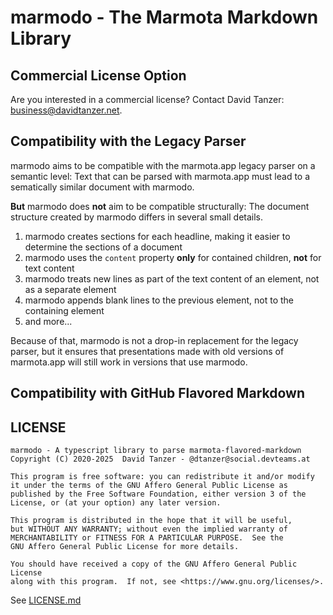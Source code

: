 # marmodo - The Marmota Markdown Library

## Commercial License Option

Are you interested in a commercial license? Contact David Tanzer: [business@davidtanzer.net](mailto:business@davidtanzer.net).

## Compatibility with the Legacy Parser

marmodo aims to be compatible with the marmota.app legacy parser on a semantic
level: Text that can be parsed with marmota.app must lead to a sematically
similar document with marmodo.

**But** marmodo does **not** aim to be compatible structurally: The document
structure created by marmodo differs in several small details.

1. marmodo creates sections for each headline, making it easier to determine
   the sections of a document
2. marmodo uses the `content` property **only** for contained children,
   **not** for text content
3. marmodo treats new lines as part of the text content of an element, not
   as a separate element
4. marmodo appends blank lines to the previous element, not to the containing
   element
5. and more...

Because of that, marmodo is not a drop-in replacement for the legacy parser,
but it ensures that presentations made with old versions of marmota.app
will still work in versions that use marmodo.

## Compatibility with GitHub Flavored Markdown

## LICENSE

```
marmodo - A typescript library to parse marmota-flavored-markdown
Copyright (C) 2020-2025  David Tanzer - @dtanzer@social.devteams.at

This program is free software: you can redistribute it and/or modify
it under the terms of the GNU Affero General Public License as
published by the Free Software Foundation, either version 3 of the
License, or (at your option) any later version.

This program is distributed in the hope that it will be useful,
but WITHOUT ANY WARRANTY; without even the implied warranty of
MERCHANTABILITY or FITNESS FOR A PARTICULAR PURPOSE.  See the
GNU Affero General Public License for more details.

You should have received a copy of the GNU Affero General Public License
along with this program.  If not, see <https://www.gnu.org/licenses/>.
```

See [LICENSE.md](LICENSE.md)
